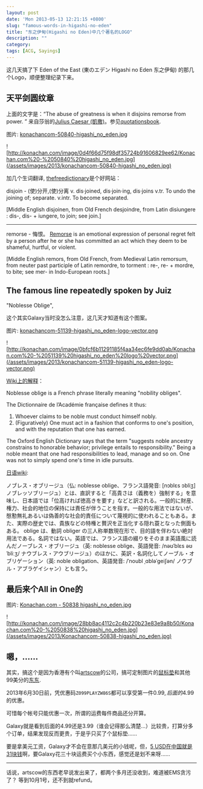 ```yaml
---
layout: post
date: 'Mon 2013-05-13 12:21:15 +0800'
slug: "famous-words-in-higashi-no-eden"
title: "东之伊甸(Higashi no Eden)中几个著名的LOGO"
description: ""
category: 
tags: [ACG, Sayings]
---
```


这几天搞了下 Eden of the East (東のエデン Higashi no Eden 东之伊甸) 的那几个Logo，顺便整理纪录下来。

## 天平剑圆纹章
上面的文字是：“The abuse of greatness is when it disjoins remorse from power. ” 来自莎翁的[Julius Caesar (凱撒)](http://www.gutenberg.org/dirs/etext98/2ws2410.txt)。参见[quotationsbook](http://quotationsbook.com/quote/17932/#sthash.i9G9eNAb.dpbs).

图片: [konachancom-50840-higashi_no_eden.jpg](http://konachan.com/post/show/50840/)

![http://konachan.com/image/0d4f66d75f98df35724b91606829ee62/Konachan.com%20-%2050840%20higashi_no_eden.jpg](/assets/images/2013/konachancom-50840-higashi_no_eden.jpg)

加几个生词翻译, [thefreedictionary](http://www.thefreedictionary.com/remorse)是个好网站：

disjoin - (使)分开,(使)分离
v. dis·joined, dis·join·ing, dis·joins
v.tr.
To undo the joining of; separate.
v.intr.
To become separated.

\[Middle English disjoinen, from Old French desjoindre, from Latin disiungere : dis-, dis- + iungere, to join; see join.\]

-----

remorse - 悔恨。
[Remorse](http://en.wikipedia.org/wiki/Remorse) is an emotional expression of personal regret felt by a person after he or she has committed an act which they deem to be shameful, hurtful, or violent.

\[Middle English remors, from Old French, from Medieval Latin remorsum, from neuter past participle of Latin remordre, to torment : re-, re- + mordre, to bite; see mer- in Indo-European roots.\]

## The famous line repeatedly spoken by Juiz
"Noblesse Oblige",

这个其实Galaxy当时没怎么注意，这几天才知道有这个图案。

图片: [konachancom-51139-higashi_no_eden-logo-vector.png](http://konachan.com/post/show/51139/)

![http://konachan.com/image/0bfcf6b11291185f4aa34ec6fe9dd0ab/Konachan.com%20-%2051139%20higashi_no_eden%20logo%20vector.png](/assets/images/2013/konachancom-51139-higashi_no_eden-logo-vector.png)

[Wiki上的解释](http://en.wikipedia.org/wiki/Noblesse_oblige)：

Noblesse oblige is a French phrase literally meaning "nobility obliges".

The Dictionnaire de l’Académie française defines it thus:

1. Whoever claims to be noble must conduct himself nobly.
2. (Figuratively) One must act in a fashion that conforms to one's position, and with the reputation that one has earned.

The Oxford English Dictionary says that the term "suggests noble ancestry constrains to honorable behavior; privilege entails to responsibility." Being a noble meant that one had responsibilities to lead, manage and so on. One was not to simply spend one's time in idle pursuits.

[日语wiki](http://ja.wikipedia.org/wiki/%E3%83%8E%E3%83%96%E3%83%AC%E3%82%B9%E3%83%BB%E3%82%AA%E3%83%96%E3%83%AA%E3%83%BC%E3%82%B8%E3%83%A5):

ノブレス・オブリージュ（仏: noblesse oblige、フランス語発音: \[nɔblɛs ɔbliʒ\] ノブレッソブリージュ）とは、直訳すると「高貴さは（義務を）強制する」を意味し、日本語では「位高ければ徳高きを要す」などと訳される。一般的に財産、権力、社会的地位の保持には責任が伴うことを指す。一般的な用法ではないが、慇懃無礼あるいは偽善的な社会的責任について蔑視的に使われることもある。また、実際の歴史では、貴族などの特権と贅沢を正当化する隠れ蓑となった側面もある。
oblige は、動詞 obliger の三人称単数現在形で、目的語を伴わない絶対用法である。名詞ではない。英語では、フランス語の綴りをそのまま英語風に読んだノーブレス・オブリージュ（英: noblesse oblige、英語発音: /nəʊˈblɛs əʊˈbliːʒ/ ナウブレス・アウブリージュ）のほかに、英訳・名詞化してノーブル・オブリゲーション（英: noble obligation、英語発音: /ˈnoubl ˌɑbləˈgeiʃən/ ノウブル・アブラゲイシャン）とも言う。

## 最后来个All in One的
图片: [Konachan.com - 50838 higashi_no_eden.jpg](http://konachan.com/post/show/50838/)

![http://konachan.com/image/28bb8ac4112c2c4b220b23e83e9a8b50/Konachan.com%20-%2050838%20higashi_no_eden.jpg](/assets/images/2013/Konachancom-50838-higashi_no_eden.jpg)

## 嗯，……
其实，搞这个是因为香港有个叫[artscow](http://www.artscow.com/?Ref=1593672)的公司，搞可定制图片的[鼠标垫](http://www.artscow.com/photo-gifts/mousepad/large-mousepad-160)和其他99美分的[东东](http://www.artscow.com/photo-gifts/99cents-gifts).

2013年6月30日前，凭优惠码`Z099PLAYZW86S`都可以享受第一件$0.99,后面的$4.99的优惠。

可惜每个帐号只能优惠一次，所谓的运费每件商品还分开算。

Galaxy就是看到后面的4.99还是3.99（谁会记得那么清楚…）比较贵，打算分多个订单，结果发现反而更贵，于是乎只买了个鼠标垫……

要是拿美元工资，Galaxy才不会在意那几美元的小钱呢，但，[5 USD在中国就是31块钱](https://www.google.com.hk/search?newwindow=1&safe=off&rlz=1C5CHFA_en__533__533&qscrl=1&q=5+usd+to+rmb&oq=5+usd+to+rmb&gs_l=serp.3..0i30j0i8i30l2.126561.126721.0.127519.3.3.0.0.0.0.173.173.0j1.1.0...0.0...1c.4.12.serp.rcQrGaji0CA)啊，要Galaxy花三十块运费买个小东西，感觉还是划不来呀……

---

话说，artscow的东西老早说发出来了，都两个多月还没收到，难道被EMS贪污了？
等到10月1号，还不到就refund。
